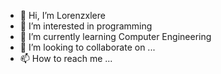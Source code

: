 - 👋 Hi, I’m Lorenzxlere
- 👀 I’m interested in programming 
- 🌱 I’m currently learning Computer Engineering
- 💞️ I’m looking to collaborate on ...
- 📫 How to reach me ...

<!---
lere98/lere98 is a ✨ special ✨ repository because its `README.md` (this file) appears on your GitHub profile.
You can click the Preview link to take a look at your changes.
--->
